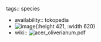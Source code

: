 tags:: species

- availability:: tokopedia
- ![image](https://ipfs.io/ipfs/QmNjW1iFTnxaZ1sg48wikDvCgeD3RAU3ZKE3ZnuAsNm3iA){:height 421, :width 620}
- wiki:: ![acer_oliverianum.pdf](https://peach-geographical-bat-397.mypinata.cloud/ipfs/QmcFp5v1fHRhbXWVxdn4KALZeZWUsdb76zbHBi38RxNRTw)